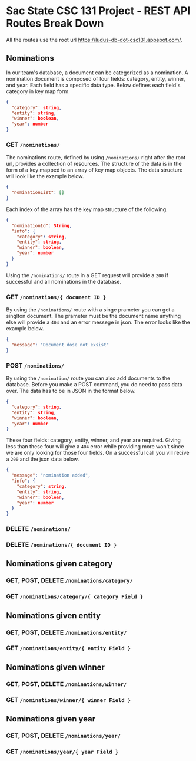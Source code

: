 # Sac State CSC 131 Project - REST API Routes Break Down

All the routes use the root url https://ludus-db-dot-csc131.appspot.com/.

## Nominations

In our team's database, a document can be categorized as a nomination. A nomination document is composed of four fields: category, entity, winner, and year. Each field has a specific data type. Below defines each field's category in key map form.

```json
{
  "category": string,
  "entity": string,
  "winner": boolean,
  "year": number
}
```

### GET `/nominations/`

The nominations route, defined by using `/nominations/` right after the root url, provides a collection of resources. The structure of the data is in the form of a key mapped to an array of key map objects. The data structure will look like the example below.

```json
{
  "nominationList": []
}
```

Each index of the array has the key map structure of the following.

```json
{
  "nominationId": String,
  "info": {
    "category": string,
    "entity": string,
    "winner": boolean,
    "year": number
  }
}
```

Using the `/nominations/` route in a GET request will provide a `200` if successful and all nominations in the database.

### GET `/nominations/{ document ID }`

By using the `/nominations/` route with a singe prameter you can get a singlton document. The prameter must be the document name anything else will provide a `404` and an error messege in json. The error looks like the example below.

```json
{
  "message": "Document dose not exsist"
}
```

### POST `/nominations/`

By using the `/nomination/` route you can also add documents to the database. Before you make a POST command, you do need to pass data over. The data has to be in JSON in the format below.

```json
{
  "category": string,
  "entity": string,
  "winner": boolean,
  "year": number
}
```

These four fields: category, entity, winner, and year are required. Giving less than these four will give a `404` error while providing more won't since we are only looking for those four fields. On a successful call you vill recive a `200` and the json data below.

```json
{
  "message": "nomination added",
  "info": {
    "category": string,
    "entity": string,
    "winner": boolean,
    "year": number
  }
}
```

### DELETE `/nominations/`

### DELETE `/nominations/{ document ID }`

## Nominations given category

### GET, POST, DELETE `/nominations/category/`

### GET `/nominations/category/{ category Field }`

## Nominations given entity

### GET, POST, DELETE `/nominations/entity/`

### GET `/nominations/entity/{ entity Field }`

## Nominations given winner

### GET, POST, DELETE `/nominations/winner/`

### GET `/nominations/winner/{ winner Field }`

## Nominations given year

### GET, POST, DELETE `/nominations/year/`

### GET `/nominations/year/{ year Field }`
